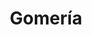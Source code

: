 ---
title: "Gomería"
url: /cochabamba/gomeria-avenida-melchor-perez-de-olguin/
shop: reparación de automóviles
---